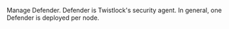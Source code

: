 Manage Defender.
Defender is Twistlock's security agent.
In general, one Defender is deployed per node.
